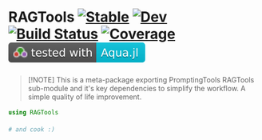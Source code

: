 # RAGTools [![Stable](https://img.shields.io/badge/docs-stable-blue.svg)](https://svilupp.github.io/RAGTools.jl/stable/) [![Dev](https://img.shields.io/badge/docs-dev-blue.svg)](https://svilupp.github.io/RAGTools.jl/dev/) [![Build Status](https://github.com/svilupp/RAGTools.jl/actions/workflows/CI.yml/badge.svg?branch=main)](https://github.com/svilupp/RAGTools.jl/actions/workflows/CI.yml?query=branch%3Amain) [![Coverage](https://codecov.io/gh/svilupp/RAGTools.jl/branch/main/graph/badge.svg)](https://codecov.io/gh/svilupp/RAGTools.jl) [![Aqua](https://raw.githubusercontent.com/JuliaTesting/Aqua.jl/master/badge.svg)](https://github.com/JuliaTesting/Aqua.jl)


> [!NOTE] This is a meta-package exporting PromptingTools RAGTools sub-module and it's key dependencies to simplify the workflow. A simple quality of life improvement.

```julia
using RAGTools

# and cook :)

```